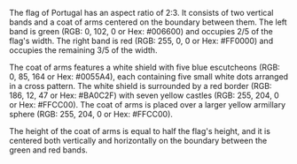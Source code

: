 The flag of Portugal has an aspect ratio of 2:3. It consists of two vertical bands and a coat of arms centered on the boundary between them. The left band is green (RGB: 0, 102, 0 or Hex: #006600) and occupies 2/5 of the flag's width. The right band is red (RGB: 255, 0, 0 or Hex: #FF0000) and occupies the remaining 3/5 of the width.

The coat of arms features a white shield with five blue escutcheons (RGB: 0, 85, 164 or Hex: #0055A4), each containing five small white dots arranged in a cross pattern. The white shield is surrounded by a red border (RGB: 186, 12, 47 or Hex: #BA0C2F) with seven yellow castles (RGB: 255, 204, 0 or Hex: #FFCC00). The coat of arms is placed over a larger yellow armillary sphere (RGB: 255, 204, 0 or Hex: #FFCC00).

The height of the coat of arms is equal to half the flag's height, and it is centered both vertically and horizontally on the boundary between the green and red bands.